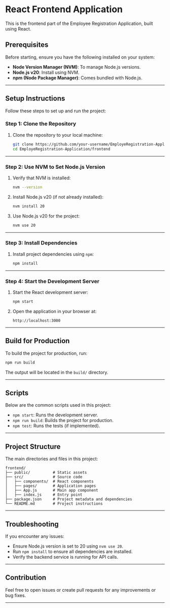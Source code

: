 
# React Frontend Application

This is the frontend part of the Employee Registration Application, built using React.

## Prerequisites

Before starting, ensure you have the following installed on your system:

- **Node Version Manager (NVM)**: To manage Node.js versions.
- **Node.js v20**: Install using NVM.
- **npm (Node Package Manager)**: Comes bundled with Node.js.

---

## Setup Instructions

Follow these steps to set up and run the project:

### Step 1: Clone the Repository

1. Clone the repository to your local machine:
   ```bash
   git clone https://github.com/your-username/EmployeRegistration-Application.git
   cd EmployeRegistration-Application/frontend
   ```

---

### Step 2: Use NVM to Set Node.js Version

1. Verify that NVM is installed:
   ```bash
   nvm --version
   ```

2. Install Node.js v20 (if not already installed):
   ```bash
   nvm install 20
   ```

3. Use Node.js v20 for the project:
   ```bash
   nvm use 20
   ```

---

### Step 3: Install Dependencies

1. Install project dependencies using `npm`:
   ```bash
   npm install
   ```

---

### Step 4: Start the Development Server

1. Start the React development server:
   ```bash
   npm start
   ```

2. Open the application in your browser at:
   ```
   http://localhost:3000
   ```

---

## Build for Production

To build the project for production, run:
```bash
npm run build
```
The output will be located in the `build/` directory.

---

## Scripts

Below are the common scripts used in this project:

- `npm start`: Runs the development server.
- `npm run build`: Builds the project for production.
- `npm test`: Runs the tests (if implemented).

---

## Project Structure

The main directories and files in this project:

```
frontend/
├── public/          # Static assets
├── src/             # Source code
│   ├── components/  # React components
│   ├── pages/       # Application pages
│   ├── App.js       # Main app component
│   ├── index.js     # Entry point
├── package.json     # Project metadata and dependencies
└── README.md        # Project instructions
```

---

## Troubleshooting

If you encounter any issues:

- Ensure Node.js version is set to 20 using `nvm use 20`.
- Run `npm install` to ensure all dependencies are installed.
- Verify the backend service is running for API calls.

---

## Contribution

Feel free to open issues or create pull requests for any improvements or bug fixes.

---
